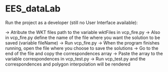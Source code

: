 # EES_dataLab
Run the project as a developer (still no User Interface available):

-> Atribute the WKT files path to the variable wktFiles in vcp_fire.py
-> Also in vcp_fire.py define the name of the file where you want the solution to be saved (variable fileName)
-> Run vcp_fire.py
-> When the program finishes running, open the file where you choose to save the solutions
-> Go to the end of the file and copy the correspondences array
-> Paste the array to the variable correspondences in vcp_test.py
-> Run vcp_test.py and the correspondences and polygon interpolation will be rendered